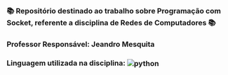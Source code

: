 ### 📚 Repositório destinado ao trabalho sobre Programação com Socket, referente a disciplina de Redes de Computadores 📚
###  Professor Responsável: Jeandro Mesquita
### Linguagem utilizada na disciplina: <img align="center" alt="python" src="https://img.shields.io/badge/Python-14354C?style=for-the-badge&logo=python&logoColor=white" />
